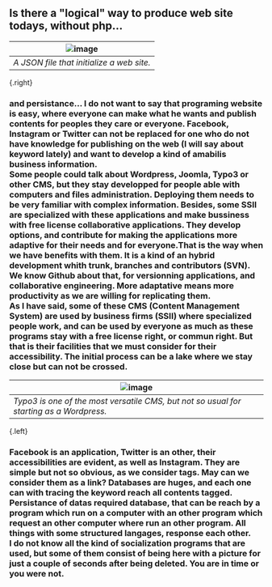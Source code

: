 ## Is there a "logical" way to produce web site todays, without php...
|![image](https://shoutn95.github.io/sh95/images/file.jpeg )|
|-|
|_A JSON file that initialize a web site._|
{.right}
### and persistance... I do not want to say that programing website is easy, where everyone can make what he wants and publish contents for peoples they care or everyone. Facebook, Instagram or Twitter can not be replaced for one who do not have knowledge for publishing on the web (I will say about keyword lately) and want to develop a kind of amabilis business information.<br />Some people could talk about Wordpress, Joomla, Typo3 or other CMS, but they stay developped for people able with computers and files administration. Deploying them needs to be very familiar with complex information. Besides, some SSII are specialized with these applications and make bussiness with free license collaborative applications. They develop options, and contribute for making the applications more adaptive for their needs and for everyone.That is the way when we have benefits with them. It is a kind of an hybrid development whith trunk, branches and contributors (SVN). We know Github about that, for versionning applications, and collaborative engineering. More adaptative means more productivity as we are willing for replicating them. <br /> As I have said, some of these CMS (Content Management System)  are used by business firms (SSII) where specialized people work, and can be used by everyone as much as these programs stay with a free license right, or commun right. But that is their facilities that we must consider for their accessibility. The initial process can be a lake where we stay close but can not be crossed.
|![image](https://shoutn95.github.io/sh95/images/photo.jpeg)|
|-|
|_*Typo3 is one of the most versatile CMS, but not so usual for starting as a Wordpress.*_|
{.left}
### Facebook is an application, Twitter is an other, their accessibilities are evident, as well as Instagram. They are simple but not so obvious, as we consider tags. May can we consider them as a link? Databases are huges, and each one can with tracing the keyword reach all contents tagged.<br />Persistance of datas required database, that can be reach by a program which run on a computer with an other program which request an other computer where run an other program. All things with some structured langages, response each other.<br />I do not know all the kind of socialization programs that are used, but some of them consist of being here with a picture for just a couple of seconds after being deleted. You are in time or you were not.
